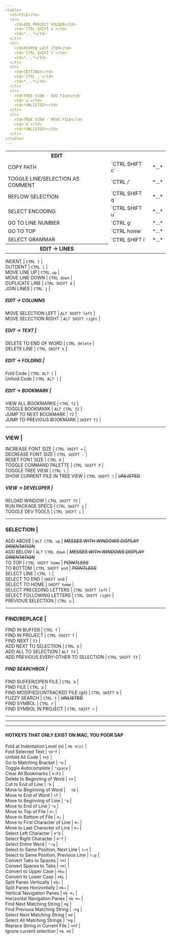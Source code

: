 ```yaml
---
<table>
  <th>FILE</th>
  <tr>
    <td>ADD PROJECT FOLDER</td>
    <td>`CTRL SHIFT a`</td>
    <td>*...*</td>
  </tr>
  <tr>
    <td>REOPEN LAST ITEM</td>
    <td>`CTRL SHIFT t`</td>
    <td>*...*</td>
  </tr>
  <tr>
    <td>SETTINGS</td>
    <td>`CTRL ,`</td>
    <td>*...*</td>
  </tr>
  <tr>
    <td>TREE VIEW - ADD FILE</td>
    <td>`a`</td>
    <td>*UNLISTED*</td>
  </tr>
  <tr>
    <td>TREE VIEW - MOVE FILE</td>
    <td>`m`</td>
    <td>*UNLISTED*</td>
  </tr>
</table>
---
```

<table>
  <th>EDIT<th>
  <tr>
    <td>COPY PATH</td>
    <td>`CTRL SHIFT c`</td>
    <td>*...*</td>
  </tr>
  <tr>
    <td>TOGGLE LINE/SELECTION AS COMMENT</td>
    <td>`CTRL /`</td>
    <td>*...*</td>
  </tr>
  <tr>
    <td>REFLOW SELECTION</td>
    <td>`CTRL SHIFT q`</td>
    <td>*...*</td>
  </tr>
  <tr>
    <td>SELECT ENCODING</td>
    <td>`CTRL SHIFT u`</td>
    <td>*...*</td>
  </tr>
  <tr>
    <td>GO TO LINE NUMBER</td>
    <td>`CTRL g`</td>
    <td>*...*</td>
  </tr>
  <tr>
    <td>GO TO TOP</td>
    <td>`CTRL home`</td>
    <td>*...*</td>
  </tr>
  <tr>
    <td>SELECT GRAMMAR</td>
    <td>`CTRL SHIFT l`</td>
    <td>*...*</td>
  </tr>
  <th>EDIT -> LINES</th>
</table>



INDENT  |  `CTRL ]`    |  
OUTDENT  |  `CTRL [`    |  
MOVE LINE UP  |  `CTRL up`   |   
MOVE LINE DOWN  |  `CTRL down`    |  
DUPLICATE LINE  |  `CTRL SHIFT d`    |  
JOIN LINES  |  `CTRL j`    |  
##### EDIT -> COLUMNS  
MOVE SELECTION LEFT  |  `ALT SHIFT left`    |  
MOVE SELECTION RIGHT  |  `ALT SHIFT right`    |  
##### EDIT -> TEXT    |  
DELETE TO END OF WORD  |  `CTRL delete`    |  
DELETE LINE  |  `CTRL SHIFT k`    |  
##### EDIT -> FOLDING    |  
Fold Code  |  `CTRL ALT [`    |  
Unfold Code  |  `CTRL ALT ]`    |  
##### EDIT -> BOOKMARK    |  
VIEW ALL BOOKMARKS  |  `CTRL f2`    |  
TOGGLE BOOKMARK  |  `ALT CTRL f2`    |  
JUMP TO NEXT BOOKMARK  |  `f2`    |  
JUMP TO PREVIOUS BOOKMARK  |  `SHIFT f2`    |  

---

### VIEW    |  
INCREASE FONT SIZE  |  `CTRL SHIFT =`    |  
DECREASE FONT SIZE  |  `CTRL SHIFT -`    |  
RESET FONT SIZE  |  `CTRL 0`    |  
TOGGLE COMMAND PALETTE  |  `CTRL SHIFT P`    |  
TOGGLE TREE VIEW  |  `CTRL \`    |  
SHOW CURRENT FILE IN TREE VIEW  |  `CTRL SHIFT \`  |  *~~UNLISTED~~*  
##### VIEW -> DEVELOPER    |  
RELOAD WINDOW  |  `CTRL SHIFT f5`    |  
RUN PACKAGE SPECS  |  `CTRL SHIFT y`    |  
TOGGLE DEV TOOLS  |  `CTRL SHIFT i`    |  

---

### SELECTION  |  
ADD ABOVE  |  `ALT CTRL up`  |  *~~MESSES WITH WINDOWS DISPLAY ORIENTATION~~*  
ADD BELOW  |  `ALT CTRL down`  |  *~~MESSES WITH WINDOWS DISPLAY ORIENTATION~~*  
TO TOP  |  `CTRL SHIFT home`   |  *~~POINTLESS~~*  
TO BOTTOM  |  `CTRL SHIFT end`   |  *~~POINTLESS~~*  
SELECT LINE  |  `CTRL l`    |  
SELECT TO END  |  `SHIFT end`    |  
SELECT TO HOME  |  `SHIFT home`    |  
SELECT PRECEDING LETTERS  |  `CTRL SHIFT left`    |  
SELECT FOLLOWING LETTERS  |  `CTRL SHIFT right`    |  
PREVIOUS SELECTION  |  `CTRL u`    |  

---

### FIND/REPLACE  |  
FIND IN BUFFER  |  `CTRL f`    |  
FIND IN PROJECT  |  `CTRL SHIFT f`    |  
FIND NEXT  |  `f3`    |  
ADD NEXT TO SELECTION  |  `CTRL d`    |  
ADD ALL TO SELECTION  |  `ALT f3`    |  
ADD PREVIOUS EVERY-OTHER TO SELECTION  |  `CTRL SHIFT f3`  |  
##### FIND SEARCHBOX    |  
FIND BUFFER/OPEN FILE  |  `CTRL b`    |  
FIND FILE  |  `CTRL p`    |  
FIND MODIFIED/UNTRACKED FILE (git)  |  `CTRL SHIFT b`    |  
FUZZY SEARCH  |  `CTRL t`   |  *~~UNLISTED~~*  
FIND SYMBOL  |  `CTRL r`    |  
FIND SYMBOL IN PROJECT  |  `CTRL SHIFT r`    |  


---


---


---





#### HOTKEYS THAT ONLY EXIST ON MAC, YOU POOR SAP
Fold at Indentation Level (n)  |  `⌘k ⌘(n)`    |  
Fold Selected Text  |  `⌥⌘⌃f`    |  
Unfold All Code  |  `⌥⌘}`    |  
Go to Matching Bracket  |  `⌃m`    |  
Toggle Autocomplete  |  `⌃space`    |  
Clear All Bookmarks  |  `⌘⇧F2`    |  
Delete to Beginning of Word  |  `⌥⌫`    |  
Cut to End of Line  |  `⌃k`    |  
Move to Beginning of Word  |  `  ⌥b`    |  
Move to End of Word  |  `⌥f`    |  
Move to Beginning of Line  |  `⌃a`    |  
Move to End of Line  |  `⌃e`    |  
Move to Top of File  |  `⌘↑`    |  
Move to Bottom of File  |  `⌘↓`    |  
Move to First Character of Line  |  `⌘←`    |  
Move to Last Character of Line  |  `⌘→`    |  
Select Left Character  |  `⌘⌃b`    |  
Select Right Character  |  `⌘⌃f`    |  
Select Entire Word  |  `⌃⇧w`    |  
Select to Same Position, Next Line  |  `⌥⇧n`    |  
Select to Same Position, Previous Line  |  `⌥⇧p`    |  
Convert Tabs to Spaces  |  `⌥⌘[`    |  
Convert Spaces to Tabs  |  `⌥⌘]`    |  
Convert to Upper Case  |  `⌘ku`    |  
Convert to Lower Case  |  `⌘kL`    |  
Split Panes Vertically  |  `⌘k↓`    |  
Split Panes Horizontally  |  `⌘k→`    |  
Vertical Navigation Panes  |  `⌘k ⌘↓`    |  
Horizontal Navigation Panes  |  `⌘k ⌘→`    |  
Find Next Matching String  |  `⌘g`    |  
Find Previous Matching String  |  `⇧⌘g`    |  
Select Next Matching String  |  `⌘d`    |  
Select All Matching Strings  |  `⌃⌘g`    |  
Replace String in Current File  |  `⌥⌘f`    |  
Ignore current selection  |  `⌘k ⌘d`    |  
